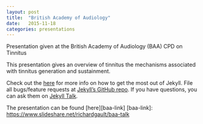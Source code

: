 ```yaml
---
layout: post
title:  "British Academy of Audiology"
date:   2015-11-18 
categories: presentations
---
```

Presentation given at the British Academy of Audiology (BAA) CPD on Tinnitus

This presentation gives an overview of tinnitus the mechanisms associated with tinnitus generation and sustainment.

Check out the [here][jekyll-docs] for more info on how to get the most out of Jekyll. File all bugs/feature requests at [Jekyll’s GitHub repo][jekyll-gh]. If you have questions, you can ask them on [Jekyll Talk][jekyll-talk].

[jekyll-docs]: http://jekyllrb.com/docs/home
[jekyll-gh]:   https://github.com/jekyll/jekyll
[jekyll-talk]: https://talk.jekyllrb.com/

The presentation can be found [here][baa-link] 
[baa-link]: https://www.slideshare.net/richardgault/baa-talk
